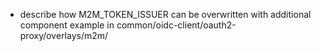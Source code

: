 * describe how M2M_TOKEN_ISSUER can be overwritten with additional component
  example in common/oidc-client/oauth2-proxy/overlays/m2m/